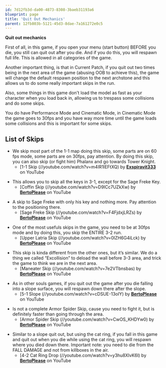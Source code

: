 ```yaml
---
id: 7d12fb3d-da00-4873-8308-3baeb31193a6
blueprint: page
title: 'Quit Out Mechanics'
parent: 12fb803b-5121-45d3-8dae-7a161272e0c5
---
```

**Quit out mechanics**

First of all, in this game, if you open your menu (start button) BEFORE you die, you still can quit out after you die. And if you do this, you will respawn full life. This is allowed in all categories of the game.

Another important thing, is that in Current Patch, if you quit out two times being in the next area of the game (abusing OOB to achieve this), the game will change the default respawn position to the next archstone and this allows us to do some really important skips in the run.

Also, some things in this game don't load the model as fast as your character when you load back in, allowing us to trespass some collisions and do some skips.

You do have Performance Mode and Cinematic Mode, in Cinematic Mode the game goes to 30fps and you have way more time until the game loads some collisions and this is important for some skips.

## List of Skips

- We skip most part of the 1-1 map doing this skip, some parts are on 60 fps mode, some parts are on 30fps, pay attention. By doing this skip, you can also skip (or fight him) Phalanx and go towards Tower Knight.
  - [1-1 Skip (//youtube.com/watch?v=m4IR1IEFtXQ) by **[Exspiravit333](https://www.youtube.com/channel/UCPPYSrNYM4qXkMaslmHM5Ew)** on YouTube

* This allows you to skip all the keys in 3-1, except for the Sage Freke Key.
  - [Coffin Skip (//youtube.com/watch?v=D9lCc7UZkXw) by **[BertoPlease](https://www.youtube.com/channel/UCefdo6pE5nkA4FClc02j7Yw)** on YouTube

- A skip to Sage Freke with only his key and nothing more. Pay attention to the positioning there.
  - [Sage Freke Skip (//youtube.com/watch?v=F4FjdxjLRZs) by **[BertoPlease](https://www.youtube.com/channel/UCefdo6pE5nkA4FClc02j7Yw)** on YouTube

* One of the most usefuls skips in the game, you need to be at 30fps mode and by doing this, you skip the ENTIRE 3-2 run.
  - [Upper Latria Skip (//youtube.com/watch?v=0IZH6G4iLck) by **[BertoPlease](https://www.youtube.com/channel/UCefdo6pE5nkA4FClc02j7Yw)** on YouTube

- This skip is kinda different from the other ones, but it’s similar. We do a thing we called “Excollision” to deload the wall before 3-3 area, and trick the game to think we are in the next area.
  - [Maneater Skip (//youtube.com/watch?v=7e2VTbnsbas) by **[BertoPlease](https://www.youtube.com/channel/UCefdo6pE5nkA4FClc02j7Yw)** on YouTube

* As in other souls games, if you quit out the game after you die falling into a slope surface, you will respawn down there after the slope.
  - [5-1 Slope (//youtube.com/watch?v=cDSUE-13oIY) by **[BertoPlease](https://www.youtube.com/channel/UCefdo6pE5nkA4FClc02j7Yw)** on YouTube

- Is not a complete Armor Spider Skip, cause you need to fight it, but is definitely faster than going through the area.
  - [Armor Spider Skip (//youtube.com/watch?v=CwOS_KHDYw0) by **[BertoPlease](https://www.youtube.com/channel/UCefdo6pE5nkA4FClc02j7Yw)** on YouTube

* Similar to a slope quit out, but using the cat ring, if you fall in this game and quit out when you die while using the cat ring, you will respawn where you died down there. Important note: you need to die from the FALL DAMAGE and not from killboxes in the air.
  - [4-2 Cat Ring Drop (//youtube.com/watch?v=y3hu8XlvK6I) by **[BertoPlease](https://www.youtube.com/channel/UCefdo6pE5nkA4FClc02j7Yw)** on YouTube
